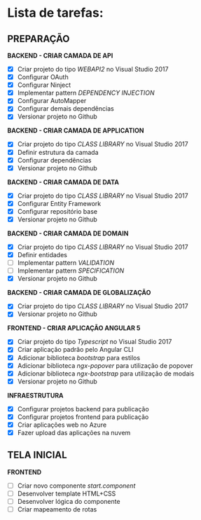 # Lista de tarefas:

## PREPARAÇÃO

**BACKEND - CRIAR CAMADA DE API**

  - [x] Criar projeto do tipo *WEBAPI2* no Visual Studio 2017
  - [x] Configurar OAuth
  - [x] Configurar Ninject
  - [x] Implementar pattern *DEPENDENCY INJECTION*
  - [x] Configurar AutoMapper
  - [x] Configurar demais dependências
  - [x] Versionar projeto no Github
  
**BACKEND - CRIAR CAMADA DE APPLICATION**

 - [x] Criar projeto do tipo *CLASS LIBRARY* no Visual Studio 2017
 - [x] Definir estrutura da camada
 - [x] Configurar dependências
 - [x] Versionar projeto no Github
 
**BACKEND - CRIAR CAMADA DE DATA**

 - [x] Criar projeto do tipo *CLASS LIBRARY* no Visual Studio 2017
 - [x] Configurar Entity Framework
 - [x] Configurar repositório base
 - [x] Versionar projeto no Github

**BACKEND - CRIAR CAMADA DE DOMAIN**

 - [x] Criar projeto do tipo *CLASS LIBRARY* no Visual Studio 2017
 - [x] Definir entidades
 - [ ] Implementar pattern *VALIDATION*
 - [ ] Implementar pattern *SPECIFICATION*
 - [x] Versionar projeto no Github
 
 **BACKEND - CRIAR CAMADA DE GLOBALIZAÇÃO**
 
 - [x] Criar projeto do tipo *CLASS LIBRARY* no Visual Studio 2017
 - [x] Versionar projeto no Github
 
**FRONTEND - CRIAR APLICAÇÃO ANGULAR 5**

 - [x] Criar projeto do tipo *Typescript* no Visual Studio 2017
 - [x] Criar aplicação padrão pelo Angular CLI
 - [x] Adicionar biblioteca *bootstrap* para estilos
 - [x] Adicionar biblioteca *ngx-popover* para utilização de popover
 - [x] Adicionar biblioteca *ngx-bootstrap* para utilização de modais
 - [x] Versionar projeto no Github
 
**INFRAESTRUTURA**

 - [x] Configurar projetos backend para publicação
 - [x] Configurar projetos frontend para publicação
 - [x] Criar aplicações web no Azure
 - [x] Fazer upload das aplicações na nuvem
 
## TELA INICIAL

**FRONTEND**

 - [ ] Criar novo componente *start.component*
 - [ ] Desenvolver template HTML+CSS
 - [ ] Desenvolver lógica do componente
 - [ ] Criar mapeamento de rotas
